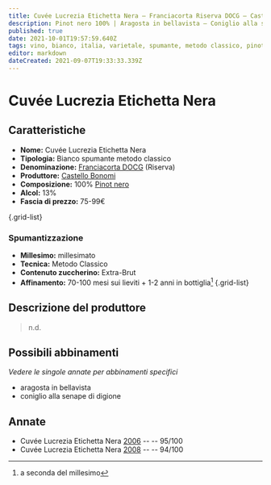 ```yaml
---
title: Cuvée Lucrezia Etichetta Nera – Franciacorta Riserva DOCG – Castello Bonomi – Lombardia (IT) – 75-99€ – 3★
description: Pinot nero 100% | Aragosta in bellavista – Coniglio alla senape di digione
published: true
date: 2021-10-01T19:57:59.640Z
tags: vino, bianco, italia, varietale, spumante, metodo classico, pinot nero, lombardia, 5 stelle, extra-brut, millesimato, aragosta in bellavista, coniglio alla senape di digione, 75-99€
editor: markdown
dateCreated: 2021-09-07T19:33:33.339Z
---
```


# Cuvée Lucrezia Etichetta Nera

## Caratteristiche
- **Nome:** Cuvée Lucrezia Etichetta Nera 
- **Tipologia:** Bianco spumante metodo classico
- **Denominazione:** [Franciacorta DOCG](/denominazioni/Italia/Lombardia/DOCG/Franciacorta) (Riserva)
- **Produttore:** [Castello Bonomi](/produttori/Italia/Lombardia/Castello-Bonomi) 
- **Composizione:** 100% [Pinot nero](/vitigni/Italia/bacca-nera/pinot-nero)
- **Alcol:** 13%
- **Fascia di prezzo:** 75-99€

{.grid-list}

### Spumantizzazione
- **Millesimo:** millesimato
- **Tecnica:** Metodo Classico
- **Contenuto zuccherino:** Extra-Brut
- **Affinamento:** 70-100 mesi sui lieviti + 1-2 anni in bottiglia[^1]
{.grid-list}

## Descrizione del produttore

> n.d.

## Possibili abbinamenti
*Vedere le singole annate per abbinamenti specifici*

- aragosta in bellavista
- coniglio alla senape di digione

## Annate

- Cuvée Lucrezia Etichetta Nera [2006](/vini/Italia/Lombardia/Castello-Bonomi/Cuvee-Lucrezia-Etichetta-Nera/2006) -- <span class="star-5"></span> -- 95/100
- Cuvée Lucrezia Etichetta Nera [2008](/vini/Italia/Lombardia/Castello-Bonomi/Cuvee-Lucrezia-Etichetta-Nera/2008) -- <span class="star-5"></span> -- 94/100


[^1]: a seconda del millesimo